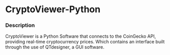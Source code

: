 # CryptoViewer-Python
### Description
CryptoViewer is a Python Software that connects to the CoinGecko API, providing real-time cryptocurrency prices. Which contains an interface built through the use of QTdesigner, a GUI software.

